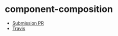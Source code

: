 # component-composition

* [Submission PR](https://github.com/401-advanced-javascript-donna/component-composition/pull/1)
* [Travis](https://travis-ci.com/401-advanced-javascript-donna/component-composition)
